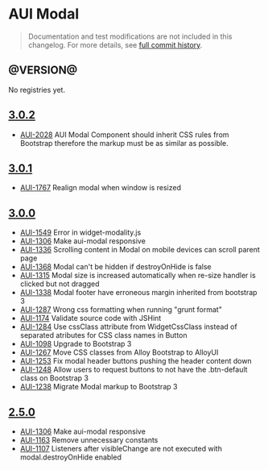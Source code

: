 # AUI Modal

> Documentation and test modifications are not included in this changelog. For more details, see [full commit history](https://github.com/liferay/alloy-ui/commits/master/src/aui-modal).

## @VERSION@

No registries yet.

## [3.0.2](https://github.com/liferay/alloy-ui/releases/tag/3.0.2)

* [AUI-2028](https://issues.liferay.com/browse/AUI-2028) AUI Modal Component should inherit CSS rules from Bootstrap therefore the markup must be as similar as possible.

## [3.0.1](https://github.com/liferay/alloy-ui/releases/tag/3.0.1)

* [AUI-1767](https://issues.liferay.com/browse/AUI-1767) Realign modal when window is resized

## [3.0.0](https://github.com/liferay/alloy-ui/releases/tag/3.0.0)

* [AUI-1549](https://issues.liferay.com/browse/AUI-1549) Error in widget-modality.js
* [AUI-1306](https://issues.liferay.com/browse/AUI-1306) Make aui-modal responsive
* [AUI-1336](https://issues.liferay.com/browse/AUI-1336) Scrolling content in Modal on mobile devices can scroll parent page
* [AUI-1368](https://issues.liferay.com/browse/AUI-1368) Modal can't be hidden if destroyOnHide is false
* [AUI-1315](https://issues.liferay.com/browse/AUI-1315) Modal size is increased automatically when re-size handler is clicked but not dragged
* [AUI-1338](https://issues.liferay.com/browse/AUI-1338) Modal footer have erroneous margin inherited from bootstrap 3
* [AUI-1287](https://issues.liferay.com/browse/AUI-1287) Wrong css formatting when running "grunt format"
* [AUI-1174](https://issues.liferay.com/browse/AUI-1174) Validate source code with JSHint
* [AUI-1284](https://issues.liferay.com/browse/AUI-1284) Use cssClass attribute from WidgetCssClass instead of separated atributes for CSS class names in Button
* [AUI-1098](https://issues.liferay.com/browse/AUI-1098) Upgrade to Bootstrap 3
* [AUI-1267](https://issues.liferay.com/browse/AUI-1267) Move CSS classes from Alloy Bootstrap to AlloyUI
* [AUI-1253](https://issues.liferay.com/browse/AUI-1253) Fix modal header buttons pushing the header content down
* [AUI-1248](https://issues.liferay.com/browse/AUI-1248) Allow users to request buttons to not have the .btn-default class on Bootstrap 3
* [AUI-1238](https://issues.liferay.com/browse/AUI-1238) Migrate Modal markup to Bootstrap 3

## [2.5.0](https://github.com/liferay/alloy-ui/releases/tag/2.5.0)

* [AUI-1306](https://issues.liferay.com/browse/AUI-1306) Make aui-modal responsive
* [AUI-1163](https://issues.liferay.com/browse/AUI-1163) Remove unnecessary constants
* [AUI-1107](https://issues.liferay.com/browse/AUI-1107) Listeners after visibleChange are not executed with modal.destroyOnHide enabled
